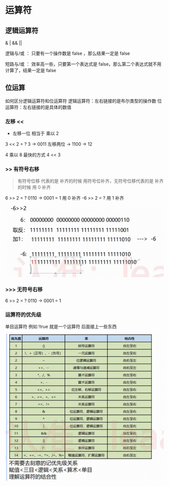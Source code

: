 # 运算符

## 逻辑运算符

& | && ||

逻辑与/或 ： 只要有一个操作数是 false ，那么结果一定是 false

短路与/或 ： 效率高一些，只要第一个表达式是 false，那么第二个表达式就不用计算了，结果一定是 false

## 位运算

如何区分逻辑运算符和位运算符
逻辑运算符：左右链接的是布尔类型的操作数
位运算符：左右链接的是具体的数值

### 左移 <<

- 左移一位 相当于 乘以 2

3 << 2 = ?
3 -> 0011 左移两位 -> 1100 -> 12

4 乘以 8 最快的方式 4 << 3

### >> 有符号右移

> 有符号位移 代表的是 补齐的时候 用符号位补齐，无符号位移代表的是 补齐的时候 用 0 补齐

6 >> 2 = ? 0110 -> 0001 = 1 用 0 补齐
-6 >> 2 = ? 用 1 补齐

![Alt text](./image/weiyunsuan.png)

### >>> 无符号右移

6 >> 2 = ? 0110 -> 0001 = 1

### 运算符的优先级

单目运算符 例如 !true 就是一个运算符 后面接上一些东西

![Alt text](./image/yunsuanfu-youxianji.png)
